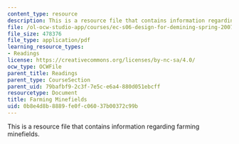 ```yaml
---
content_type: resource
description: This is a resource file that contains information regarding farming minefields.
file: /ol-ocw-studio-app/courses/ec-s06-design-for-demining-spring-2007/0b8e4d8b8889fe0fc06037b00372c99b_MITEC_S06S07_06farmi.pdf
file_size: 478376
file_type: application/pdf
learning_resource_types:
- Readings
license: https://creativecommons.org/licenses/by-nc-sa/4.0/
ocw_type: OCWFile
parent_title: Readings
parent_type: CourseSection
parent_uid: 79bafbf9-2c3f-7e5c-e6a4-880d051ebcff
resourcetype: Document
title: Farming Minefields
uid: 0b8e4d8b-8889-fe0f-c060-37b00372c99b
---
```

This is a resource file that contains information regarding farming minefields.